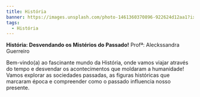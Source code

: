 ```yaml
---
title: História
banner: https://images.unsplash.com/photo-1461360370896-922624d12aa1?ixlib=rb-4.0.3&ixid=M3wxMjA3fDB8MHxwaG90by1wYWdlfHx8fGVufDB8fHx8fA%3D%3D&auto=format&fit=crop&w=1474&q=80
tags:
  - História
---
```


**História: Desvendando os Mistérios do Passado!** Profª: Aleckssandra Guerreiro

Bem-vindo(a) ao fascinante mundo da História, onde vamos viajar através do tempo e desvendar os acontecimentos que moldaram a humanidade! Vamos explorar as sociedades passadas, as figuras históricas que marcaram época e compreender como o passado influencia nosso presente.